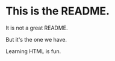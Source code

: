 <h1>This is the README.</h1>
<p>It is not a great README.</p>
<p>But it's the one we have.</p>
<footer>Learning HTML is fun.</footer>